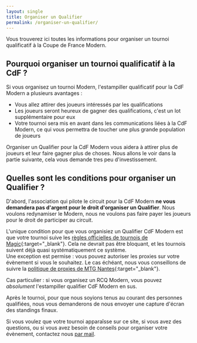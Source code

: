```yaml
---
layout: single
title: Organiser un Qualifier
permalink: /organiser-un-qualifier/
---
```


Vous trouverez ici toutes les informations pour organiser un tournoi qualificatif à la Coupe de France Modern.

## Pourquoi organiser un tournoi qualificatif à la CdF ?

Si vous organisez un tournoi Modern, l'estampiller qualificatif pour la CdF Modern a plusieurs avantages :
- Vous allez attirer des joueurs intéressés par les qualifications
- Les joueurs seront heureux de gagner des qualifications, c'est un lot supplémentaire pour eux
- Votre tournoi sera mis en avant dans les communications liées à la CdF Modern, ce qui vous permettra de toucher une plus grande population de joueurs

Organiser un Qualifier pour la CdF Modern vous aidera à attirer plus de joueurs et leur faire gagner plus de choses. Nous allons le voir dans la partie suivante, cela vous demande tres peu d'investissement.

## Quelles sont les conditions pour organiser un Qualifier ?

D'abord, l'association qui pilote le circuit pour la CdF Modern **ne vous demandera pas d'argent pour le droit d'organiser un Qualifier**. Nous voulons redynamiser le Modern, nous ne voulons pas faire payer les joueurs pour le droit de participer au circuit.

L'unique condition pour que vous organisiez un Qualifier CdF Modern est que votre tournoi suive les [règles officielles de tournois de Magic](https://wpn.wizards.com/en/rules-documents){:target="_blank"}. Cela ne devrait pas être bloquant, et les tournois suivent déjà quasi systématiquement ce système.  
Une exception est permise : vous pouvez autoriser les proxies sur votre évènement si vous le souhaitez. Le cas échéant, nous vous conseillons de suivre la [politique de proxies de MTG Nantes](https://www.mtgnantes.fr/activit%C3%A9s/politique-proxy){:target="_blank"}.

Cas particulier : si vous organisez un RCQ Modern, vous pouvez *absolument* l'estampiller qualifier CdF Modern en sus.

Après le tournoi, pour que nous soyions tenus au courant des personnes qualifiées, nous vous demanderons de nous envoyer une capture d'écran des standings finaux.

Si vous voulez que votre tournoi apparaîsse sur ce site, si vous avez des questions, ou si vous avez besoin de conseils pour organiser votre évènement, contactez nous [par mail](mailto:lassembleedumodern@gmail.com).
